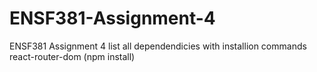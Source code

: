 # ENSF381-Assignment-4
ENSF381 Assignment 4
list all dependendicies with installion commands
react-router-dom (npm install)